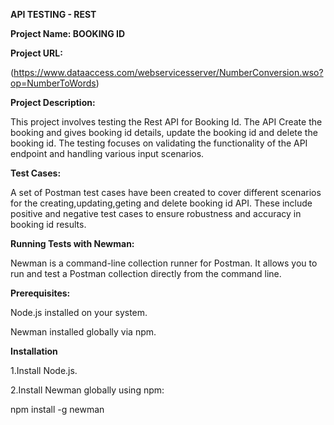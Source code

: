**API TESTING - REST**

**Project Name: BOOKING ID**


**Project URL:**

(https://www.dataaccess.com/webservicesserver/NumberConversion.wso?op=NumberToWords)


**Project Description:**

This project involves testing the Rest API for Booking Id. The API Create the booking and gives booking id details, update the booking id and delete the booking id. The testing focuses on validating the functionality of the API endpoint and handling various input scenarios.

**Test Cases:**

A set of Postman test cases have been created to cover different scenarios for the creating,updating,geting and delete booking id API. These include positive and negative test cases to ensure robustness and accuracy in booking id results.



**Running Tests with Newman:**

Newman is a command-line collection runner for Postman. It allows you to run and test a Postman collection directly from the command line.

**Prerequisites:**

Node.js installed on your system.

Newman installed globally via npm.

**Installation**

1.Install Node.js.

2.Install Newman globally using npm:

  npm install -g newman




